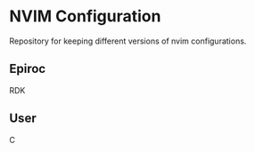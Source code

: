 # NVIM Configuration

Repository for keeping different versions of nvim configurations.

## Epiroc

RDK

## User

C

